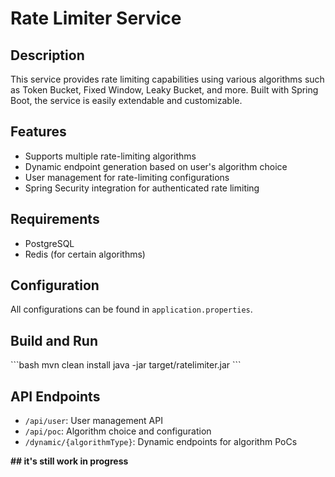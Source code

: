 
# Rate Limiter Service

## Description

This service provides rate limiting capabilities using various algorithms such as Token Bucket, Fixed Window, Leaky Bucket, and more. Built with Spring Boot, the service is easily extendable and customizable.

## Features

- Supports multiple rate-limiting algorithms
- Dynamic endpoint generation based on user's algorithm choice
- User management for rate-limiting configurations
- Spring Security integration for authenticated rate limiting

## Requirements

- PostgreSQL
- Redis (for certain algorithms)

## Configuration

All configurations can be found in `application.properties`.


## Build and Run

\`\`\`bash
mvn clean install
java -jar target/ratelimiter.jar
\`\`\`

## API Endpoints

- `/api/user`: User management API
- `/api/poc`: Algorithm choice and configuration
- `/dynamic/{algorithmType}`: Dynamic endpoints for algorithm PoCs

**## it's still work in progress**
